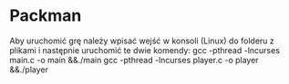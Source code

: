 # Packman

Aby uruchomić grę należy wpisać wejść w konsoli (Linux) do folderu z plikami i następnie uruchomić te dwie komendy:
gcc -pthread -lncurses main.c -o main &&./main
gcc -pthread -lncurses player.c -o player &&./player
